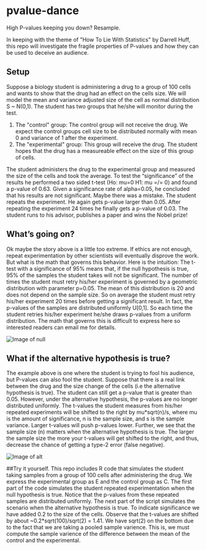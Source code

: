 # pvalue-dance
High P-values keeping you down? Resample.

In keeping with the theme of "How To Lie With Statistics" by Darrell Huff, this repo will investigate the fragile properties of P-values and how they can be used to deceive an audience.

## Setup
Suppose a biology student is administering a drug to a group of 100 cells and wants to show that the drug had an effect on the cells size.  We will model the mean and variance adjusted size of the cell as normal distribution S ~ N(0,1).  The student has two groups that he/she will monitor during the test.
  1. The "control" group:  The control group will not receive the drug.  We expect the control groups cell size to be distributed normally with mean 0 and variance of 1 after the experiment.
  2. The "experimental" group:  This group will receive the drug.  The student hopes that the drug has a measureable effect on the size of this group of cells.

The student administers the drug to the experimental group and measured the size of the cells and took the average.  To test the “significance” of the results he performed a two sided t-test (Ho: mu=0 H1: mu =/= 0) and found a p-value of 0.63.  Given a significance rate of alpha=0.05, he concluded that his results are not significant.  Maybe there was a mistake.  The student repeats the experiment.   He again gets p-value larger than 0.05.  After repeating the experiment 24 times he finally gets a p-value of 0.03.   The student runs to his advisor, publishes a paper and wins the Nobel prize!

## What’s going on?
Ok maybe the story above is a little too extreme.  If ethics are not enough, repeat experimentation by other scientists will eventually disprove the work.  But what is the math that governs this behavior. Here is the intuition:  The t-test with a significance of 95% means that, if the null hypothesis is true, 95% of the samples the student takes will not be significant.  The number of times the student must retry his/her experiment is governed by a geometric distribution with parameter p=0.05.  The mean of this distribution is 20 and does not depend on the sample size.  So on average the student must retry his/her experiment 20 times before getting a significant result.  In fact, the p-values of the samples are distributed uniformly U[0,1].  So each time the student retries his/her experiment he/she draws p-values from a uniform distribution.  The math that governs this is difficult to express here so interested readers can email me for details.

![Image of null](http://i.imgur.com/253AXk9.png)

## What if the alternative hypothesis is true? 
The example above is one where the student is trying to fool his audience, but P-values can also fool the student.  Suppose that there is a real link between the drug and the size change of the cells (i.e the alternative hypothesis is true). The student can still get a p-value that is greater than 0.05.  However, under the alternative hypothesis, the p-values are no longer distributed uniformly.  The t-values the student measures from his/her repeated experiments will be shifted to the right by mu*sqrt(n)/s, where mu is the amount of significance, n is the sample size, and s is the sample variance.  Larger t-values will push p-values lower.  Further, we see that the sample size (n) matters when the alternative hypothesis is true.  The larger the sample size the more your t-values will get shifted to the right, and thus, decrease the chance of getting a type-2 error (false negative).

![Image of alt](http://i.imgur.com/xRRnUev.png)

##Try it yourself.
This repo includes R code that simulates the student taking samples from a group of 100 cells after administering the drug.  We express the experimental group as E and the control group as C.  The first part of the code simulates the student repeated experimentation when the null hypothesis is true.  Notice that the p-values from these repeated samples are distributed uniformly.  The next part of the script simulates the scenario when the alternative hypothesis is true.  To indicate significance we have added 0.2 to the size of the cells.  Observe that the t-values are shifted by about ~0.2*sqrt(100)/sqrt(2) = 1.41.  We have sqrt(2) on the bottom due to the fact that we are taking a pooled sample varience.  This is, we must compute the sample varience of the difference between the mean of the control and the experimental.
